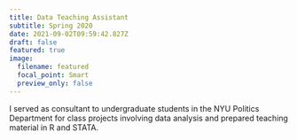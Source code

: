 ```yaml
---
title: Data Teaching Assistant
subtitle: Spring 2020
date: 2021-09-02T09:59:42.827Z
draft: false
featured: true
image:
  filename: featured
  focal_point: Smart
  preview_only: false
---
```

I served as consultant to undergraduate students in the NYU Politics Department for class projects involving data analysis and prepared teaching material in R and STATA.
